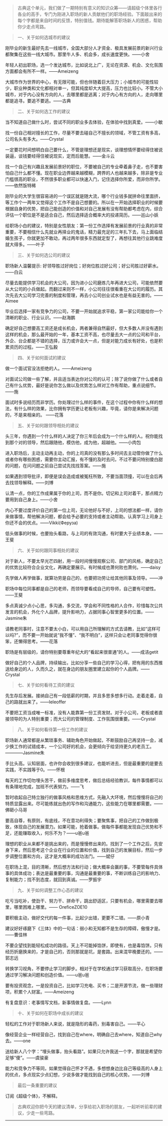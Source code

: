 > 古典这个单元，我们做了一期特别有意义的知识众筹——请超级个体里各行各业的高手，专门为刚进入职场的新人贡献他们的职场经验。下面敲出来的每个字都是来自时间的反馈，特别值钱。期待能解答职场新人的困惑，帮助你少走点弯路。

> 一、关于如何选城市的建议

刚毕业的新生最好先去一线城市，全国大部分人才资金、极具发展前景的新兴行业都聚集在这些一线大城市。那里牛人多、机会多，成长速度更快。——小舍

年轻人初出职场，选一个发达城市，比如说北上广，无论在资源、机会、文化氛围方面都会有所不一样。——Ameizeng

大城市作为世界的中心，有无限可能，但也伴随着巨大压力；小城市的可能性较少，职业种类和文化都相对单一，但其纯度却大大提高，压力也比较小。不管大小城市，对于内心没有方向的人，去哪里都是逃离；对于内心有方向的人，走向哪里都是追寻。要追不要逃。——古典

> 二、关于如何选工作的建议

当不知道自己做什么时，尝试不同的职业多去体验，在体验中找到真爱。——小敏

找一份自己相对擅长的工作，尽量不要去碰自己不擅长的领域，不管工资有多高，公司名头有多大。——Crystal

一定要花时间想明白自己要什么，不管是理想还是现实，谈理想情怀要经得住被说装逼，谈钱要经得住被说现实，定而后能慧。——金斗云

找一个自己有兴趣且发展前景好的职位，不要被自己的专业牵着鼻子走，也不要害怕自己什么都不懂。现在职业边界越来越模糊，跨界的人也越来越多，除非是专业门槛很高的职业，不然很多职业都可以快速入门，记住选择你所爱，而非你所学。——依然饭特稀

刚毕业的大学生很容易进的一个误区就是随大流，哪个行业钱多就拼命往里面挤，等工作个一两年又觉得这个工作不是自己想要的。所以在一开始选择职业的时候要根据自身的优势，把自己能创造的价值和对自己发展有没有帮助都考虑在内，综合评估一个职位是不是适合自己，然后选择适合概率大的投递简历。——巡山小妖

给职场小白的建议，特别是女性朋友：第一份工作选择有发展前景的行业真的非常重要，不要相信什么先就业再择业的鬼话，精力最充足的三年扎下去，马上面临结婚生孩子，你就更加不敢动，再过两年很多东西就定型了，再想往其他行业跳难度就大得多。——叶子

> 三、关于如何选公司的建议

职场新人温馨提示: 好领导胜过好岗位；好岗位胜过好公司；好公司胜过好薪水。——白云

尽量去能提供学习机会的大公司，因为进小公司磨炼几年再进大公司，可能依然要从大公司的小兵做起。而翻过来则不一样，小公司往往很看重在大公司的履历。其次先去大公司学习完善的制度和管理，再去小公司创业试水也是有益无害的。——Aimee

毕业后选择一家有竞争力的公司，不要一开始就追求平稳，第一家公司能给你一个清晰的职业、行业认识。——赵海鹏

确定好自己想要高工资还是成长机会，两者兼得自然最好，但大多数人并没有遇到这样的机会，那么最开始的一年，基本工资不高，也尽量去大一点的公司和平台，外企、台企都是不错的选择，压力或许会大一点，但是对能力成长有好处，也是积累资历的过程。——王弘毅

> 四、关于如何面试的建议

做一个面试官没法拒绝的人。——Ameizeng

对面试公司做一些了解，并且适当表达你对公司的认可；除了说你做了什么或者自己有什么优势，最好是说你怎么做以及优势怎么样对工作有帮助，重点说细节。——施

面试时多说经历而非学历。你处理过什么样的事件，在这个过程中你有什么样的想法，有什么样的效果，比你拥有学历更让老板有兴趣，毕竟，请你是来解决问题的，不是来相亲的。 ——花落

> 五、关于如何跟领导相处的建议

头三年，你遇到一个什么样的人决定了你三年后会成为一个什么样的人。祝你能找到那个对的领导，然后跟随他，模仿他，成为他，超越他。——小肉包

进入职场后，主动主动再主动，你的上司真的没有那么多时间去主动管你做了什么或者你有哪些困惑，需要你主动汇报，有不懂的及时去问，不过不要问特别傻白甜的问题，在问问题之前自己尝试先找找答案。——施

如果遇到领导批评，即便是误会造成或被冤枉所致，不要当面顶撞，可以在会后再去找领导解释。——刘博

认清一点，你的工作成果属于你的上司，而不是你。切记和上司对着干，那点精力要用到自己身上。——小舍

内心不要过度评价自己的第一位上司，无论他好与不好，上司的想法都一样，请你来做事情，帮他解决问题，都会给予必要的支持或者主动帮助。认真学习上司身上你还不会的优点。——Vikki(Феруза)

低头做事的时候，也要抬头看路，与上司的有效沟通，有时要大于业绩本身。——王斐

> 六、关于如何跟同事相处的建议

对于新人，不要太早光芒四射，用一段时间慢慢观察公司、部门的风格，确定自己的优势比较符合企业文化，再确定要展示。有时候成也萧何败也萧何。——daisy

先学做人再学做事，就算功劳是自己的，也要把功劳让给其他同事及领导。——冲

职场中每位同事都是自己的老师，而领导要看成自己的导师，自己要有可塑性。——王斐

多点真诚少点小心思，多沟通，多交流，学会和不同性格的人合作，珍惜每次公共发言的机会，外化个人品牌，提升影响力，占据同事心智里更多的位置。——Jasmine朱

请教老同事时，注意不要太小白，可以用自己所理解的方式去请教，比如“这样可以吗?”，而不要一开始就说“我不懂”、“我不明白”，这样只会让老同事觉得你很笨，还懒得思考。——花落

职场是有层级的，请你特别要尊重年纪大的“看起来很普通”的人。——成洁getit

做好自己的个人品牌，持续输出，比如分享一些自己的学习心得，把有用的东西推送给身边的人，久而久之，就在身边的朋友圈里建立起你的个人品牌。——Crystal

> 七、关于如何看待工资的建议

先生存后发展。接纳自己有一段低薪的时期，并且多思多想多行动。走着走着，自己的路就出来了。——leleoffer

不要把工资当成唯一标准，没有人能靠第一份工资发财。对于小公司，老板或者直接领导的为人特别重要；而大公司的管理制度、工作氛围很重要。——Crystal

> 八、关于如何看待第一份工作的建议

职场新人通常都是从繁琐事务、辅助角色开始做起，不断鼓励自己再坚持一会，减少换工作的试错成本，一个公司好的机会，会更倾向于给坚持更久的老员工。————Jasmine朱

手比头高。认知层面，也许你会收到很多建议，也能听进去，但是最重要的是要去实践，不实践等于0。——怀根

每天的工作切勿埋头苦干，做前多维度思考，做后总结经验教训，每件事情都可以有条理地完成，加班不代表努力。——飞

暂时收起自己特立独行的做事风格和思维方式，先融入大环境，然后慢慢将自己的特质显露出来。尽可能练就出色的写作和沟通能力，这些能力在哪里都需要。——佛砸小马哥

要高自尊，有原则，有底线，不在意功利得失；要聚焦事，把自己的工作做到极致，体现自己的发展潜力。如果可能，抢着做事。做每件事都能发现自己优势和不足，还能赚取收入，何乐不为？——u爸u爸

理想的职业从来都不是挑出来的，而是慢慢修出来的。找到了一个工作之后，先安身下来，然后思考这个企业在行业的位置和价值，找到自己的发展目标，然后一步步调整位置和方向，这才是大概率的成功法门。——斌仔

在职场上混，目的清晰，然后想方法和行动；做大概率会赢的事，不要管每件具体事的具体成功；表达是最重要的事，沟通是最重要的事，不断训练自己的影响力、复制能力；找不到态度，就回到真诚。——罗振宇

> 九、关于如何调整工作心态的建议

吃亏当吃补，使劲干、努力干、拼命干，跳出舒适区，只要有机会，哪里需要去哪里，哪里困难上哪里。—— OreficeZOE10

要积极主动，做好交代的每一件事，比起少出错，更要不二错。——原小青

建议好好琢磨下《三体》中的一句话：弱小和无知都不是生存的障碍，傲慢才是。——曹佳林

不要企望找到能轻松成功的路径。天上不可能掉馅饼，即使有，也是毒馅饼。只有经历折磨换来的，才是自己的，否则那就是坑，是套路。出来混早晚要还的。——郭志远

转换学习视角，不要停止学习的脚步。相对于在学校通过学习获取高分，在职场要通过学习解决问题和创造价值。——u爸u爸

要有投资观念，一是投资自己，比如学习充电、买书；二是开源节流，做一些理财项，积累个人财富。——Ameizeng

有复盘意识：老事情写文档，新事情做复盘。——Lynn

> 十、关于如何在职场中成长的建议

轻松的工作对于职场新人来说，就是隐形的毒药，别毒害自己。——平心

像经营企业一样经营自己，找到自己在where，明确自己去where，知道自己why去。——one

送给新人八个字：“埋头做事，抬头看路”。如果只允许我送一个字，那就是希望你足够“傻”。——虞骏豪

能力和竞争力不等同，如果觉得自己怀才不遇，多想想身边比自己等级高的人身上的优点，多点现实少点幻想，少说多做才能找到自己的核心优势。——刘博

> 最后一条重要的建议

订阅《超级个体》，不解释。

> 古典欢迎你把今天的建议清单，分享给初入职场的朋友，一起听听前辈的建议，少走一些弯路。

---
